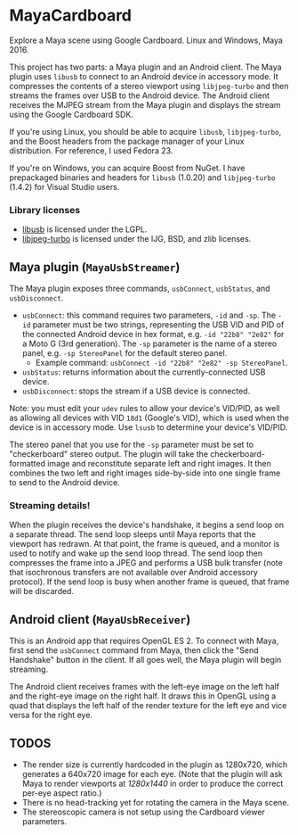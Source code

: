 MayaCardboard
=============

Explore a Maya scene using Google Cardboard. Linux and Windows, Maya 2016.

This project has two parts: a Maya plugin and an Android client. The Maya
plugin uses `libusb` to connect to an Android device in accessory mode. It
compresses the contents of a stereo viewport using `libjpeg-turbo` and then
streams the frames over USB to the Android device.
The Android client receives the MJPEG stream from the Maya plugin and displays
the stream using the Google Cardboard SDK.

If you're using Linux, you should be able to acquire `libusb`,
`libjpeg-turbo`, and the Boost headers from the package manager of your Linux
distribution. For reference, I used Fedora 23.

If you're on Windows, you can acquire Boost from NuGet. I have prepackaged
binaries and headers for `libusb` (1.0.20) and `libjpeg-turbo` (1.4.2) for
Visual Studio users.

### Library licenses ###
- [libusb](https://github.com/libusb/libusb) is licensed under the LGPL.
- [libjpeg-turbo](https://github.com/libjpeg-turbo/libjpeg-turbo) is licensed
  under the IJG, BSD, and zlib licenses.

Maya plugin (`MayaUsbStreamer`)
-------------------------------
The Maya plugin exposes three commands, `usbConnect`, `usbStatus`, and
`usbDisconnect`.
- `usbConnect`: this command requires two parameters, `-id` and `-sp`. The
  `-id` parameter must be two strings, representing the USB VID and PID of the
  connected Android device in hex format, e.g. `-id "22b8" "2e82"` for a Moto G
  (3rd generation). The `-sp` parameter is the name of a stereo panel, e.g.
  `-sp StereoPanel` for the default stereo panel.
  - Example command: `usbConnect -id "22b8" "2e82" -sp StereoPanel`.
- `usbStatus`: returns information about the currently-connected USB device.
- `usbDisconnect`: stops the stream if a USB device is connected.

Note: you must edit your `udev` rules to allow your device's VID/PID, as well
as allowing all devices with VID `18d1` (Google's VID), which is used when the
device is in accessory mode. Use `lsusb` to determine your device's VID/PID.

The stereo panel that you use for the `-sp` parameter must be set to
"checkerboard" stereo output. The plugin will take the checkerboard-formatted
image and reconstitute separate left and right images. It then combines the
two left and right images side-by-side into one single frame to send to the
Android device.

### Streaming details! ###
When the plugin receives the device's handshake, it begins a send loop on a
separate thread. The send loop sleeps until Maya reports that the viewport
has redrawn. At that point, the frame is queued, and a monitor is used to
notify and wake up the send loop thread. The send loop then compresses the
frame into a JPEG and performs a USB bulk transfer (note that isochronous
transfers are not available over Android accessory protocol). If the send loop
is busy when another frame is queued, that frame will be discarded.

Android client (`MayaUsbReceiver`)
----------------------------------
This is an Android app that requires OpenGL ES 2. To connect with Maya, first
send the `usbConnect` command from Maya, then click the "Send Handshake" button
in the client. If all goes well, the Maya plugin will begin streaming.

The Android client receives frames with the left-eye image on the left half and
the right-eye image on the right half. It draws this in OpenGL using a quad
that displays the left half of the render texture for the left eye and vice
versa for the right eye.

TODOS
-----
- The render size is currently hardcoded in the plugin as 1280x720, which
  generates a 640x720 image for each eye. (Note that the plugin will ask Maya
  to render viewports at _1280x1440_ in order to produce the correct per-eye
  aspect ratio.)
- There is no head-tracking yet for rotating the camera in the Maya scene.
- The stereoscopic camera is not setup using the Cardboard viewer parameters.
